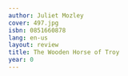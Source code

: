 ```yaml
---
author: Juliet Mozley
cover: 497.jpg
isbn: 0851660878
lang: en-us
layout: review
title: The Wooden Horse of Troy
year: 0
---
```

